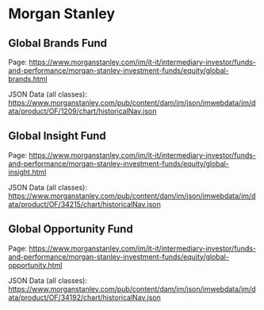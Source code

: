 # Morgan Stanley

## Global Brands Fund

Page: https://www.morganstanley.com/im/it-it/intermediary-investor/funds-and-performance/morgan-stanley-investment-funds/equity/global-brands.html

JSON Data (all classes): https://www.morganstanley.com/pub/content/dam/im/json/imwebdata/im/data/product/OF/1209/chart/historicalNav.json

## Global Insight Fund

Page: https://www.morganstanley.com/im/it-it/intermediary-investor/funds-and-performance/morgan-stanley-investment-funds/equity/global-insight.html

JSON Data (all classes): https://www.morganstanley.com/pub/content/dam/im/json/imwebdata/im/data/product/OF/34215/chart/historicalNav.json

## Global Opportunity Fund

Page: https://www.morganstanley.com/im/it-it/intermediary-investor/funds-and-performance/morgan-stanley-investment-funds/equity/global-opportunity.html

JSON Data (all classes): https://www.morganstanley.com/pub/content/dam/im/json/imwebdata/im/data/product/OF/34192/chart/historicalNav.json
